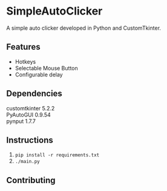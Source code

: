 # SimpleAutoClicker
A simple auto clicker developed in Python and CustomTkinter.

## Features
* Hotkeys
* Selectable Mouse Button
* Configurable delay

## Dependencies
customtkinter 5.2.2\
PyAutoGUI 0.9.54\
pynput 1.7.7

## Instructions
1. `pip install -r requirements.txt`
2. `./main.py`


## Contributing
